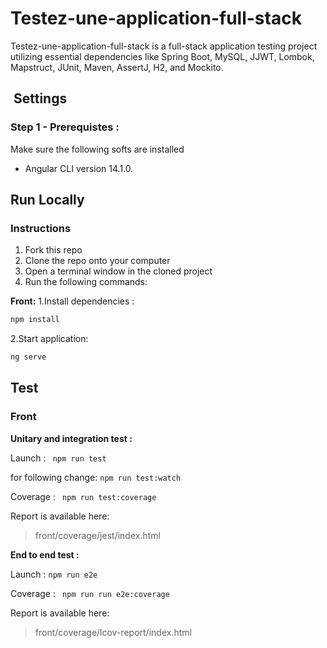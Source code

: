 #  Testez-une-application-full-stack

Testez-une-application-full-stack is a full-stack application testing project utilizing essential dependencies like Spring Boot, MySQL, JJWT, Lombok, Mapstruct, JUnit, Maven, AssertJ, H2, and Mockito.

## ️ Settings

### Step 1 - Prerequistes :

Make sure the following softs are installed

- Angular CLI version 14.1.0.

##  Run Locally

### Instructions

1.  Fork this repo
2.  Clone the repo onto your computer
3.  Open a terminal window in the cloned project
4.  Run the following commands:

**Front:** 
1.Install dependencies :
```bash
npm install
```
2.Start application:
```bash
ng serve
```

## Test

### Front	

**Unitary and integration test :**

Launch : 
 ` npm run test`

for following change:
` npm run test:watch `

Coverage : 
` npm run test:coverage`

Report is available here:

> front/coverage/jest/index.html

**End to end test  :**

Launch :
`npm run e2e `

Coverage : 
` npm run run e2e:coverage`

Report is available here:

> front/coverage/lcov-report/index.html

